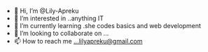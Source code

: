 - 👋 Hi, I’m @Lily-Apreku
- 👀 I’m interested in ..anything IT
- 🌱 I’m currently learning .she codes basics and web development
- 💞️ I’m looking to collaborate on ...
- 📫 How to reach me ...lilyapreku@gmail.com

<!---
Lily-Apreku/Lily-Apreku is a ✨ special ✨ repository because its `README.md` (this file) appears on your GitHub profile.
You can click the Preview link to take a look at your changes.
--->

